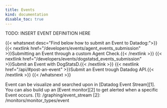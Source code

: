 ```yaml
---
title: Events
kind: documentation
disable_toc: true
---
```


TODO: INSERT EVENT DEFINITION HERE

{{< whatsnext desc="Find below how to submit an Event to Datadog:">}}
    {{< nextlink href="/developers/events/agent_events_submission" >}}Submitting an Event through a custom Agent Check.{{< /nextlink >}}
    {{< nextlink href="/developers/events/dogstatsd_events_submission" >}}Submit an Event with DogStatsD.{{< /nextlink >}}
    {{< nextlink href="/api/#post-an-event" >}}Submit an Event trough Datadog API.{{< /nextlink >}}
{{< /whatsnext >}}

Event can be visualize and searched upon in [Datadog Event Stream][1]. You can also build up an [Event monitor][2] to get alerted when a specific Event occurs.
[1]: /graphing/event_stream
[2]: /monitors/monitor_types/event
